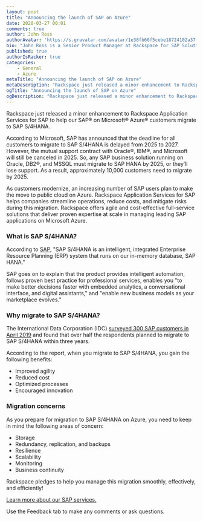 ```yaml
---
layout: post
title: "Announcing the launch of SAP on Azure"
date: 2020-03-27 00:01
comments: true
author: John Ross
authorAvatar: 'https://s.gravatar.com/avatar/1e38fb66f5cebe18724102a37f3e1caf'
bio: "John Ross is a Senior Product Manager at Rackspace for SAP Solutions and Services. He has more than 20 years of experience in technology working with a wide variety of customers across multiple industries. John is based in Orlando, Florida. Follow him on Twitter at **@johnrossjr**."
published: true
authorIsRacker: true
categories:
    - General
    - Azure
metaTitle: "Announcing the launch of SAP on Azure"
metaDescription: "Rackspace just released a minor enhancement to Rackspace Application Services for SAP to help our SAP on Microsoft&reg; Azure&reg; customers migrate to SAP S/4HANA."
ogTitle: "Announcing the launch of SAP on Azure"
ogDescription: "Rackspace just released a minor enhancement to Rackspace Application Services for SAP to help our SAP on Microsoft&reg; Azure&reg; customers migrate to SAP S/4HANA."
---
```


Rackspace just released a minor enhancement to Rackspace Application Services
for SAP to help our SAP&reg; on Microsoft&reg; Azure&reg; customers  migrate
to SAP S/4HANA.

<!-- more -->

According to Microsoft, SAP has announced that the deadline for all customers to
migrate to SAP S/4HANA is delayed from 2025 to 2027. However, the mutual support
contract with Oracle&reg;, IBM&reg;, and Microsoft will still be canceled in 2025.
So, any SAP business solution running on Oracle, DB2&reg;, and MSSQL must migrate
to SAP HANA by 2025, or they’ll lose support. As a result, approximately 10,000
customers need to migrate by 2025.

As customers modernize, an increasing number of SAP users plan to make the move
to public cloud on Azure. Rackspace Application Services for SAP helps companies
streamline operations, reduce costs, and mitigate risks during this migration.
Rackspace offers agile and cost-effective full-service solutions that deliver
proven expertise at scale in managing leading SAP applications on Microsoft Azure.

### What is SAP S/4HANA?

According to [SAP](https://www.sap.com/products/s4hana-erp.html), "SAP S/4HANA
is an intelligent, integrated Enterprise Resource Planning (ERP) system that
runs on our in-memory database, SAP HANA."

SAP goes on to explain that the product provides intelligent automation,
follows proven best practice for professional services, enables you "to make
better decisions faster with embedded analytics, a conversational interface,
and digital assistants," and "enable new business models as your marketplace
evolves."

### Why migrate to SAP S/4HANA?

The International Data Corporation (IDC)
[surveyed 300 SAP customers in April 2019](https://www.sap.com/documents/2019/06/ea998aa5-557d-0010-87a3-c30de2ffd8ff.html)
and found that over half the respondents planned to migrate to SAP S/4HANA
within three years.

According to the report, when you migrate to SAP S/4HANA, you gain the following
benefits:

- Improved agility
- Reduced cost
- Optimized processes
- Encouraged innovation

### Migration concerns

As you prepare for migration to SAP S/4HANA on Azure, you need to keep in mind
the following areas of concern:

- Storage
- Redundancy, replication, and backups
- Resilience
- Scalability
- Monitoring
- Business continuity

Rackspace pledges to help you manage this migration smoothly, effectively, and
efficiently!

<a class="cta red" id="cta" href="https://www.rackspace.com/sap">Learn more about our SAP services.</a>

Use the Feedback tab to make any comments or ask questions.
